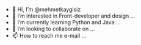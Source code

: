 - 👋 Hi, I’m @mehmetkaygisiz
- 👀 I’m interested in Front-developer and design ...
- 🌱 I’m currently learning Python and Java ...
- 💞️ I’m looking to collaborate on ...
- 📫 How to reach me e-mail ...

<!---
mehmetkaygisiz/mehmetkaygisiz is a ✨ special ✨ repository because its `README.md` (this file) appears on your GitHub profile.
You can click the Preview link to take a look at your changes.
--->
